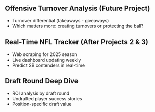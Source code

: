 
  ## Offensive Turnover Analysis (Future Project)
- Turnover differential (takeaways - giveaways)
- Which matters more: creating turnovers or protecting the ball?

## Real-Time NFL Tracker (After Projects 2 & 3)
- Web scraping for 2025 season
- Live dashboard updating weekly
- Predict SB contenders in real-time

## Draft Round Deep Dive
- ROI analysis by draft round
- Undrafted player success stories
- Position-specific draft value
